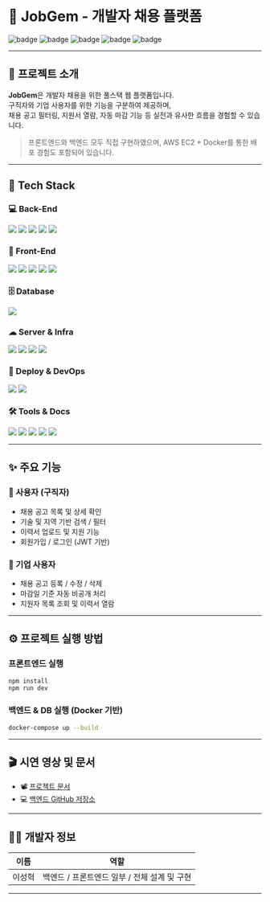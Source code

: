 # 💼 JobGem - 개발자 채용 플랫폼

![badge](https://img.shields.io/badge/Spring%20Boot-6DB33F?style=flat-square&logo=Spring-Boot&logoColor=white")
![badge](https://img.shields.io/badge/React-61DAFB?style=flat-square&logo=React&logoColor=black")
![badge](https://img.shields.io/badge/MySQL-4479A1?style=flat-square&logo=MySQL&logoColor=white")
![badge](https://img.shields.io/badge/Docker-2496ED?style=flat-square&logo=Docker&logoColor=white")
![badge](https://img.shields.io/badge/AWS-232F3E?style=flat-square&logo=Amazon-AWS&logoColor=white")

---

## 📌 프로젝트 소개

**JobGem**은 개발자 채용을 위한 풀스택 웹 플랫폼입니다.  
구직자와 기업 사용자를 위한 기능을 구분하여 제공하며,  
채용 공고 필터링, 지원서 열람, 자동 마감 기능 등 실전과 유사한 흐름을 경험할 수 있습니다.

> 프론트엔드와 백엔드 모두 직접 구현하였으며, AWS EC2 + Docker를 통한 배포 경험도 포함되어 있습니다.

---

## 🧰 Tech Stack

### 💻 Back-End
<p>
  <img src="https://img.shields.io/badge/Java-007396?style=for-the-badge&logo=openjdk&logoColor=white"/>
  <img src="https://img.shields.io/badge/Spring Boot-6DB33F?style=for-the-badge&logo=springboot&logoColor=white"/>
  <img src="https://img.shields.io/badge/JPA-59666C?style=for-the-badge&logo=hibernate&logoColor=white"/>
  <img src="https://img.shields.io/badge/MyBatis-005B9F?style=for-the-badge&logo=data&logoColor=white"/>
  <img src="https://img.shields.io/badge/REST API-000000?style=for-the-badge"/>
</p>

### 🎨 Front-End
<p>
  <img src="https://img.shields.io/badge/React-61DAFB?style=for-the-badge&logo=react&logoColor=black"/>
  <img src="https://img.shields.io/badge/Axios-5A29E4?style=for-the-badge"/>
  <img src="https://img.shields.io/badge/JavaScript-F7DF1E?style=for-the-badge&logo=javascript&logoColor=black"/>
  <img src="https://img.shields.io/badge/HTML5-E34F26?style=for-the-badge&logo=html5&logoColor=white"/>
  <img src="https://img.shields.io/badge/CSS3-1572B6?style=for-the-badge&logo=css3&logoColor=white"/>
</p>

### 🗄️ Database
<p>
  <img src="https://img.shields.io/badge/MySQL-4479A1?style=for-the-badge&logo=mysql&logoColor=white"/>
</p>

### ☁ Server & Infra
<p>
  <img src="https://img.shields.io/badge/Nginx-009639?style=for-the-badge&logo=nginx&logoColor=white"/>
  <img src="https://img.shields.io/badge/AWS EC2-FF9900?style=for-the-badge&logo=amazonaws&logoColor=white"/>
  <img src="https://img.shields.io/badge/S3-569A31?style=for-the-badge&logo=amazons3&logoColor=white"/>
  <img src="https://img.shields.io/badge/Apache Tomcat-F8DC75?style=for-the-badge&logo=apachetomcat&logoColor=black"/>
</p>

### 🚀 Deploy & DevOps
<p>
  <img src="https://img.shields.io/badge/Docker-2496ED?style=for-the-badge&logo=docker&logoColor=white"/>
  <img src="https://img.shields.io/badge/GitHub Actions-2088FF?style=for-the-badge&logo=githubactions&logoColor=white"/>
</p>

### 🛠 Tools & Docs
<p>
  <img src="https://img.shields.io/badge/Git-F05032?style=for-the-badge&logo=git&logoColor=white"/>
  <img src="https://img.shields.io/badge/GitHub-181717?style=for-the-badge&logo=github&logoColor=white"/>
  <img src="https://img.shields.io/badge/Figma-F24E1E?style=for-the-badge&logo=figma&logoColor=white"/>
  <img src="https://img.shields.io/badge/Notion-000000?style=for-the-badge&logo=notion&logoColor=white"/>
  <img src="https://img.shields.io/badge/ERDCloud-430098?style=for-the-badge"/>
</p>

---

## ✨ 주요 기능

### 👤 사용자 (구직자)
- 채용 공고 목록 및 상세 확인
- 기술 및 지역 기반 검색 / 필터
- 이력서 업로드 및 지원 기능
- 회원가입 / 로그인 (JWT 기반)

### 🏢 기업 사용자
- 채용 공고 등록 / 수정 / 삭제
- 마감일 기준 자동 비공개 처리
- 지원자 목록 조회 및 이력서 열람

---

## ⚙ 프로젝트 실행 방법

### 프론트엔드 실행

```bash
npm install
npm run dev
```

### 백엔드 & DB 실행 (Docker 기반)

```bash
docker-compose up --build
```

---

## 🎬 시연 영상 및 문서

- 📽️ [프로젝트 문서](https://drive.google.com/drive/folders/10YdCzEgJQF6BDeId5s7Nwq9wmyPz1CVa?usp=drive_link)
- 💻 [백엔드 GitHub 저장소](https://github.com/leesh9/jobgem/tree/develop)

---

## 🙋‍♂️ 개발자 정보

| 이름 | 역할 |
|------|------|
| 이성혁 | 백엔드 / 프론트엔드 일부 / 전체 설계 및 구현 |

---
